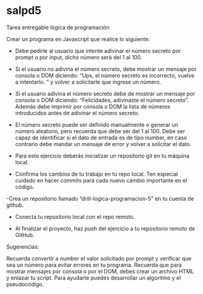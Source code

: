 # salpd5
Tarea entregable lógica de programación

Crear un programa en Javascript que realice lo siguiente:

- Debe pedirle al usuario que intente adivinar el número secreto por prompt o por input, dicho número será del 1 al 100.
- Si el usuario no adivina el número secreto, debe mostrar un mensaje por consola o DOM diciendo: “Ups, el número secreto es incorrecto, vuelve a intentarlo. ” y volver a solicitarle que ingrese un número.

- Si el usuario adivina el número secreto debe de mostrar un mensaje por consola o DOM diciendo: “Felicidades, adivinaste el número secreto”. Además debe imprimir por consola o DOM la lista de números introducidos antes de adivinar el número secreto.

- El número secreto puede ser definido manualmente o generar un número aleatorio, pero recuerda que debe ser del 1 al 100.
Debe ser capaz de identificar si el dato de entrada es de tipo number, en caso contrario debe mandar un mensaje de error y volver a solicitar el dato.

- Para este ejercicio deberás inicializar un repositorio git en tu máquina local.

- Confirma los cambios de tu trabajo en tu repo local. Ten especial cuidado en hacer commits para cada nuevo cambio importante en el código.

-Crea un repositorio llamado “drill-logica-programacion-5” en tu cuenta de github.

- Conecta tu repositorio local con el repo remoto.

- Al finalizar el proyecto, haz push del ejercicio a tu repositorio remoto de GitHub.

Sugerencias:

Recuerda convertir a number el valor solicitado por prompt y verificar que sea un número para evitar errores en tu programa.
Recuerda que para mostrar mensajes por consola o por el DOM, debes crear un archivo HTML y enlazar tu script.
Para ayudarte puedes desarrollar un algoritmo y el pseudocódigo.